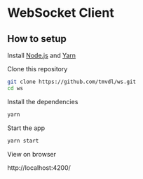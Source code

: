 # WebSocket Client

## How to setup

Install [Node.js](https://nodejs.org/en/) and [Yarn](https://yarnpkg.com/)

Clone this repository

```sh
git clone https://github.com/tmvdl/ws.git
cd ws
```

Install the dependencies

```sh
yarn
```

Start the app

```sh
yarn start
```

View on browser

http://localhost:4200/
